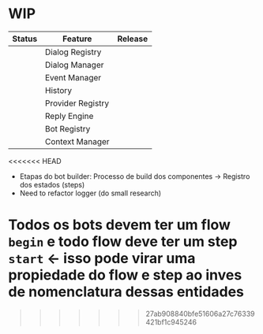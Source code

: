 # WIP

| Status | Feature           | Release |
|--------|-------------------|---------|
|        | Dialog Registry   |         |
|        | Dialog Manager    |         |
|        | Event Manager     |         |
|        | History           |         |
|        | Provider Registry |         |
|        | Reply Engine      |         |
|        | Bot Registry      |         |
|        | Context Manager   |         |
<<<<<<< HEAD


- Etapas do bot builder: Processo de build dos componentes -> Registro dos estados (steps)
- Need to refactor logger (do small research)

Todos os bots devem ter um flow `begin` e todo flow deve
ter um step `start` <- isso pode virar uma propiedade do flow e step ao inves de nomenclatura dessas entidades
=======
>>>>>>> 27ab908840bfe51606a27c76339421bf1c945246
